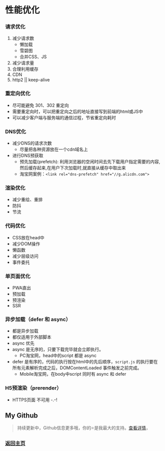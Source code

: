 # 性能优化

### 请求优化

1. 减少请求数
    - 懒加载
    - 雪碧图
    - 合并CSS、JS
2. 减少请求量
3. 合理利用缓存
4. CDN 
5. http2 || keep-alive

### 重定向优化

* 尽可能避免 301、302 重定向
* 需要重定向时，可以把重定向之后的地址直接写到前端的html或JS中
* 可以减少客户端与服务端的通信过程，节省重定向耗时

### DNS优化

* 减少DNS的请求次数
    - 尽量把各种资源放在一个cdn域名上
* 进行DNS预获取
    - 预先加载(prefetch): 利用浏览器的空闲时间去先下载用户指定需要的内容,然后缓存起来,在用户下次加载时,就直接从缓存中取出来
    - 淘宝网案例：`<link rel="dns-prefetch" href="//g.alicdn.com">`

### 渲染优化

* 减少重绘、重排
* 防抖
* 节流

### 代码优化

* CSS放在head中
* 减少DOM操作
* 懒函数
* 减少层级访问
* 事件委托

### 单页面优化
* PWA直出
* 预加载
* 预渲染
* SSR

### 异步加载（defer 和 async）
* 都是异步加载
* 都仅适用于外部脚本
* async 优先
* async 是无序的，只要下载完毕就会立即执行。
  * PC淘宝网，head中的script 都是 async
* defer 是有序的，代码的执行按在html中的先后顺序，`script.js` 的执行要在所有元素解析完成之后，DOMContentLoaded 事件触发之前完成。
  * Mobile淘宝网，在body中script 同时有 async 和 defer

### H5预渲染（prerender）
* HTTPS页面 不可用 -.-!

## My Github

> 持续更新中，Github信息更多哦，你的⭐是我最大的支持。[查看详情](https://github.com/zhongmeizhi/)，

### [返回主页](/README.md)